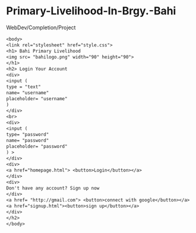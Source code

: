 # Primary-Livelihood-In-Brgy.-Bahi
WebDev/Completion/Project

<!DOCTYPE html>

<html>
<head> 
	<title> Bahi Primary Livelihood
	</title>
	</head>
	
	<body>
	<link rel="stylesheet" href="style.css">
	<h1> Bahi Primary Livelihood
	<img src= "bahilogo.png" width="90" height="90">
	</h1>
	<h2> Login Your Account 
	<div>
	<input (
	type = "text"
	name= "username"
	placeholder= "username"
	) 
	</div>
	<br>
	<div>
	<input (
	type= "password"
	name= "password"
	placeholder= "password"
	) >
	</div>
	<div>
	<a href="homepage.html"> <button>Login</button></a>
	</div>
	<div>
	Don't have any account? Sign up now
	</div>
	<a href= "http://gmail.com"> <button>connect with google</button></a>
	<a href="signup.html"><button>sign up</button></a>
	</div>
	</h2>
	</body>
	
	
</html>

